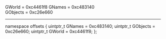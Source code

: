 GWorld = 0xc4461f8
GNames = 0xc483140	
GObjects = 0xc26e660


---------------------------------
namespace offsets
{
	uintptr_t GNames = 0xc483140;
	uintptr_t GObjects = 0xc26e660;
	uintptr_t GWorld = 0xc4461f8;
};
